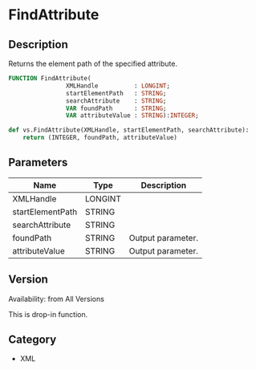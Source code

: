 # FindAttribute

## Description
Returns the element path of the specified attribute.

```pascal
FUNCTION FindAttribute(
				XMLHandle          : LONGINT;
				startElementPath   : STRING;
				searchAttribute    : STRING;
				VAR foundPath      : STRING;
				VAR attributeValue : STRING):INTEGER;
```

```python
def vs.FindAttribute(XMLHandle, startElementPath, searchAttribute):
    return (INTEGER, foundPath, attributeValue)
```

## Parameters
|Name|Type|Description|
|---|---|---|
|XMLHandle|LONGINT|   |
|startElementPath|STRING|   |
|searchAttribute|STRING|   |
|foundPath|STRING|Output parameter.|
|attributeValue|STRING|Output parameter.|

## Version
Availability: from All Versions

This is drop-in function.

## Category
* XML

